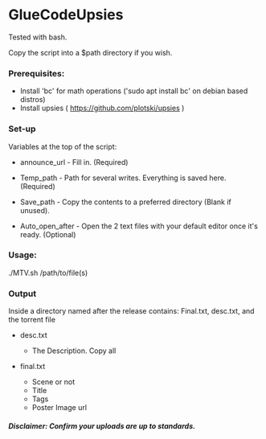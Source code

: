 # GlueCodeUpsies

Tested with bash.

Copy the script into a $path directory if you wish.

### Prerequisites:
- Install 'bc' for math operations ('sudo apt install bc' on debian based distros)
- Install upsies ( https://github.com/plotski/upsies )

### Set-up
Variables at the top of the script:

- announce_url - Fill in. (Required)

- Temp_path - Path for several writes. Everything is saved here. (Required)

- Save_path - Copy the contents to a preferred directory (Blank if unused).

- Auto_open_after - Open the 2 text files with your default editor once it's ready. (Optional)

### Usage:
./MTV.sh /path/to/file(s)

### Output
Inside a directory named after the release contains: Final.txt, desc.txt, and the torrent file

- desc.txt
  - The Description. Copy all

- final.txt
  - Scene or not
  - Title
  - Tags
  - Poster Image url


##### Disclaimer: Confirm your uploads are up to standards.
